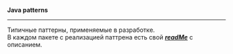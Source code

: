 **Java patterns**
***
Типичные паттерны, применяемые в разработке.<br>
В каждом пакете с реализацией паттрена есть свой <i><b><u>readMe</u></b></i> с описанием.